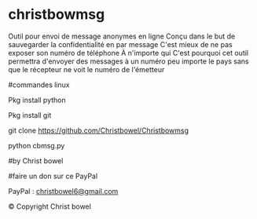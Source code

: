 # christbowmsg

Outil pour envoi de message anonymes en ligne 
Conçu dans le but de sauvegarder la confidentialité en par message 
C'est mieux de ne pas exposer son numéro de téléphone 
À n'importe qui 
C'est pourquoi cet outil permettra d'envoyer des messages à un numéro peu importe le pays sans que le récepteur ne voit le numéro de l'émetteur 

#commandes linux 

Pkg install python

Pkg install git 

git clone https://github.com/Christbowel/Christbowmsg

python cbmsg.py 


#by Christ bowel

#faire un don sur ce PayPal

PayPal : christbowel6@gmail.com


© Copyright  Christ bowel

